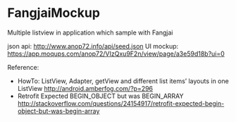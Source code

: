 # FangjaiMockup
Multiple listview in application which sample with Fangjai

json api: http://www.anop72.info/api/seed.json
UI mockup: https://app.moqups.com/anop72/VIzQxu9F2n/view/page/a3e59d18b?ui=0

Reference:
- HowTo: ListView, Adapter, getView and different list items’ layouts in one ListView
http://android.amberfog.com/?p=296
- Retrofit Expected BEGIN_OBJECT but was BEGIN_ARRAY
http://stackoverflow.com/questions/24154917/retrofit-expected-begin-object-but-was-begin-array
